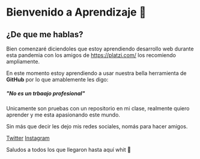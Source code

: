# Bienvenido a Aprendizaje 💚

## ¿De que me hablas?
Bien comenzaré diciendoles que estoy aprendiendo desarrollo web durante esta pandemia con los amigos de https://platzi.com/ los recomiendo ampliamente.

En este momento estoy aprendiendo a usar nuestra bella herramienta de **GitHub** por lo que amablemente les digo:

##### "No es un trbaajo profesional"

Unicamente son pruebas con un repositorio en mi clase, realmente quiero aprender y me esta apasionando este mundo.

Sin más que decir les dejo mis redes sociales, nomás para hacer amigos.

[Twitter](http://https://twitter.com/MixtecoSan "Twitter")
[Instagram](http://https://www.instagram.com/mixteco_san/ "Instagram")

Saludos a todos los que llegaron hasta aquí whit 💙
